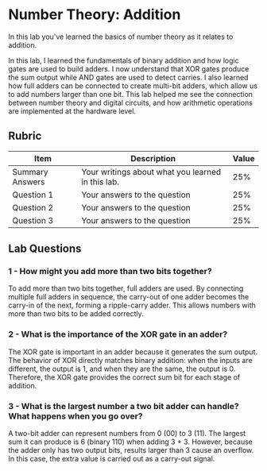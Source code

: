# Number Theory: Addition

In this lab you've learned the basics of number theory as it relates to addition.

In this lab, I learned the fundamentals of binary addition and how logic gates are used to build adders. I now understand that XOR gates produce the sum output while AND gates are used to detect carries. I also learned how full adders can be connected to create multi-bit adders, which allow us to add numbers larger than one bit. This lab helped me see the connection between number theory and digital circuits, and how arithmetic operations are implemented at the hardware level.
## Rubric

| Item | Description | Value |
| ---- | ----------- | ----- |
| Summary Answers | Your writings about what you learned in this lab. | 25% |
| Question 1 | Your answers to the question | 25% |
| Question 2 | Your answers to the question | 25% |
| Question 3 | Your answers to the question | 25% |

## Lab Questions

### 1 - How might you add more than two bits together?

To add more than two bits together, full adders are used. By connecting multiple full adders in sequence, the carry-out of one adder becomes the carry-in of the next, forming a ripple-carry adder. This allows numbers with more than two bits to be added correctly.

### 2 - What is the importance of the XOR gate in an adder?

The XOR gate is important in an adder because it generates the sum output. The behavior of XOR directly matches binary addition: when the inputs are different, the output is 1, and when they are the same, the output is 0. Therefore, the XOR gate provides the correct sum bit for each stage of addition.


### 3 - What is the largest number a two bit adder can handle? What happens when you go over?

A two-bit adder can represent numbers from 0 (00) to 3 (11). The largest sum it can produce is 6 (binary 110) when adding 3 + 3. However, because the adder only has two output bits, results larger than 3 cause an overflow. In this case, the extra value is carried out as a carry-out signal.
